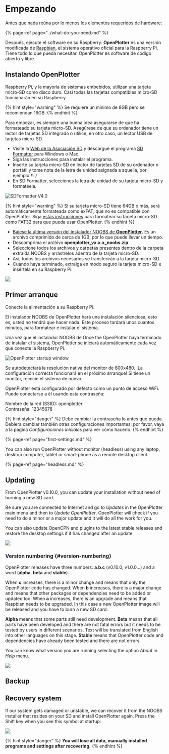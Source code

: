 # Empezando

Antes que nada reúna por lo menos los elementos requeridos de hardware:

{% page-ref page="../what-do-you-need.md" %}

Después, ejecute el software en su Raspberry. **OpenPlotter** es una versión modificada de [Raspbian](https://www.raspbian.org/), el sistema operativo oficial para la Raspberry Pi. Tiene todo lo que pueda necesitar. OpenPlotter es software de código abierto y libre.

## Instalando OpenPlotter

Raspberry Pi, y la mayoría de sistemas embebidos, utilizan una tarjeta micro-SD como disco duro. Casi todas las tarjetas compatibles micro-SD funcionarán en su Raspberry.

{% hint style="warning" %}
Se requiere un mínimo de 8GB pero se recomiendan 16GB.
{% endhint %}

Para empezar, es siempre una buena idea asegurarse de que ha formateado su tarjeta micro-SD. Asegúrese de que su ordenador tiene un lector de tarjetas SD integrado o utilice, en otro caso, un lector USB de tarjetas micro-SD.

* Visite la [Web de la Asociación SD](http://www.sdcard.org) y descargue el programa [SD Formatter](https://www.sdcard.org/downloads/formatter_4/index.html) para Windows o Mac.
* Siga las instrucciones para instalar el programa.
* Inserte su tarjeta micro-SD en lector de tarjetas SD de su ordenador o portátil y tome nota de la letra de unidad asignada a aquella, por ejemplo `F:/`
* En SD Formatter, selecciones la letra de unidad de su tarjeta micro-SD y formatéela.

![SDFormatter V4.0](../.gitbook/assets/sd-formatter.jpg)

{% hint style="warning" %}
Si su tarjeta micro-SD tiene 64GB o más, será automáticamente formateada como exFAT, que no es compatible con OpenPlotter. Siga [estas instrucciones](https://www.raspberrypi.org/documentation/installation/sdxc_formatting.md) para formatear su tarjeta micro-SD como FAT32 para que pueda usar OpenPlotter.
{% endhint %}

* [Bájese la última versión del instalador NOOBS de **OpenPlotter**](http://www.sailoog.com/blog-categories/openplotter-rpi)**.** Es un archivo comprimido de cerca de 1GB, por lo que puede llevar un tiempo. 
* Descomprima el archivo **openplotter\_vx.x.x\_noobs.zip**
* Seleccione todos los archivos y carpetas presentes dentro de la carpeta extraída NOOBS y arrástrelos adentro de la tarjeta micro-SD.
* Así, todos los archivos necesarios se transferirán a la tarjeta micro-SD.
* Cuando haya terminado, extraiga en modo seguro la tarjeta micro-SD e insértela en su  Raspberry Pi.

![](../.gitbook/assets/boot1.png)

## Primer arranque

Conecte la alimentación a su Raspberry Pi.

El instalador NOOBS de OpenPlotter hará una instalación silenciosa; esto es, usted no tendrá que hacer nada. Este proceso tardará unos cuantos minutos, para formatear e instalar el sistema.

Una vez que el instalador NOOBS de Once the OpenPlotter haya terminado de instalar el sistema, OpenPlotter se iniciará automáticamente cada vez que conecte la Raspberry Pi.

![OpenPlotter startup window](../.gitbook/assets/startup.png)

Se autodetectará la resolución nativa del monitor de 800x480. ¡La configuración correcta funcionará en el próximo arranque! Si tiene un monitor, reinície el sistema de nuevo.

OpenPlotter está configurado por defecto como un punto de acceso WiFi. Puede conectarse a él usando esta contraseña:

Nombre de la red \(SSID\): openplotter  
Contraseña: 12345678

{% hint style="danger" %}
Debe cambiar la contraseña lo antes que pueda. Debiera cambiar también otras configuraciones importantes; por favor, vaya a la página _Configuraciones iniciales_ para ver cómo hacerlo. 
{% endhint %}

{% page-ref page="first-settings.md" %}

You can also run OpenPlotter without monitor \(headless\) using any laptop, desktop computer, tablet or smart-phone as a remote desktop client.

{% page-ref page="headless.md" %}

## Updating

From OpenPlotter  v0.10.0, you can update your installation without need of burning a new SD card.

Be sure you are connected to Internet and go to _Updates_ in the OpenPlotter main menu and then to _Update OpenPlotter_. OpenPlotter will check if you need to do a minor or a major update and it will do all the work for you.

You can also update OpenCPN and plugins to the latest stable releases and restore the desktop settings if it has changed after an update.

![](../.gitbook/assets/update.png)

### Version numbering {#version-numbering}

OpenPlotter releases have three numbers: **a**.**b**.**c** \(v0.10.0, v1.0.0...\) and a word \(**alpha**, **beta** and **stable**\).

When **c** increases, there is a minor change and means that only the OpenPlotter code has changed. When **b** increases, there is a major change and means that other packages or dependencies need to be added or updated too. When **a** increases, there is an upgrade and means that Raspbian needs to be upgraded. In this case a new OpenPlotter image will be released and you have to burn a new SD card.

**Alpha** means that some parts still need development. **Beta** means that all parts have been developed and there are not fatal errors but it needs to be tested by users in different scenarios. Text will be translated from English into other languages on this stage. **Stable** means that OpenPlotter code and dependencies have already been tested and there are not errors.

You can know what version you are running selecting the option _About_ in _Help_ menu.

![](../.gitbook/assets/about.png)

## Backup

## Recovery system

If our system gets damaged or unstable, we can recover it from the NOOBS installer that resides on your SD and install OpenPlotter again. Press the Shift key when you see this symbol at startup:

![](../.gitbook/assets/recovery.png)

{% hint style="danger" %}
**You will lose all data, manually installed programs and settings after recovering.**
{% endhint %}

